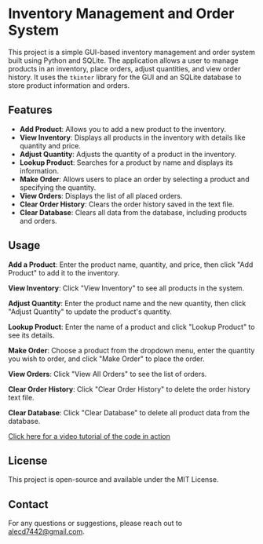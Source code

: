 # Inventory Management and Order System

This project is a simple GUI-based inventory management and order system built using Python and SQLite. The application allows a user to manage products in an inventory, place orders, adjust quantities, and view order history. It uses the `tkinter` library for the GUI and an SQLite database to store product information and orders.

## Features
- **Add Product**: Allows you to add a new product to the inventory.
- **View Inventory**: Displays all products in the inventory with details like quantity and price.
- **Adjust Quantity**: Adjusts the quantity of a product in the inventory.
- **Lookup Product**: Searches for a product by name and displays its information.
- **Make Order**: Allows users to place an order by selecting a product and specifying the quantity.
- **View Orders**: Displays the list of all placed orders.
- **Clear Order History**: Clears the order history saved in the text file.
- **Clear Database**: Clears all data from the database, including products and orders.


## Usage
**Add a Product**: Enter the product name, quantity, and price, then click "Add Product" to add it to the inventory.

**View Inventory**: Click "View Inventory" to see all products in the system.

**Adjust Quantity**: Enter the product name and the new quantity, then click "Adjust Quantity" to update the product's quantity.

**Lookup Product**: Enter the name of a product and click "Lookup Product" to see its details.

**Make Order**: Choose a product from the dropdown menu, enter the quantity you wish to order, and click "Make Order" to place the order.

**View Orders**: Click "View All Orders" to see the list of orders.

**Clear Order History**: Click "Clear Order History" to delete the order history text file.

**Clear Database**: Click "Clear Database" to delete all product data from the database.

[Click here for a video tutorial of the code in action](https://www.loom.com/share/004b83404f0c42ef9ea25c8fe51bfa38?sid=ef003a8c-6c31-46b9-9f19-5364297a782d)

## License
This project is open-source and available under the MIT License.

## Contact
For any questions or suggestions, please reach out to alecd7442@gmail.com.
